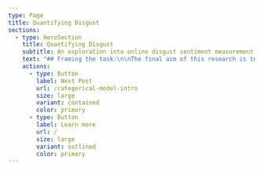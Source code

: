 ```yaml
---
type: Page
title: Quantifying Disgust
sections:
  - type: HeroSection
    title: Quantifying Disgust
    subtitle: An exploration into online disgust sentiment measurement
    text: "## Framing the task:\n\nThe final aim of this research is to develop a universally applicable disgust measurement tool to help predict conflict. With this in mind, it is prudent to begin the first project, an exploration into online disgust sentiment measurement, with a methodology designed independently of the language and culture in which the disgust narratives are propagated. This will minimise the labour required to tailor the tool to a specific ingroup later on. It will also reduce the possibility of cultural and perceptual biases- a highly relevant concern when studying both language and moral disgust towards outgroups.\_\n\n## Using nltk to quantify disgust narratives:\n\nUsing the Python program 'Natural Language Toolkit' (nltk), I plan to extract collocations- sequences of words which often collocate- from targeted datasets. Only bigrams (two collocating words) and trigrams (three collocating words) will be selected in order to reduce dimensionality.\_\n\n\\\\\n\nFor a full explanation of collocation extraction using nltk, see: <https://www.geeksforgeeks.org/collocation-language-modelling-with-nltk/>\n\n\\\\\n\nThese datasets will be comment sections on forums and news articles with topics specifically pertaining to immigration or migrant groups, selected such that commenters are representative of a given community, ethnic ingroup, or socioeconomic class. Five such comment sections will be selected per month. Selection bias will be accounted for by selecting the first five articles or forum posts which occur in the month.\_\n\nI will find which collocations are likely to be targeted specifically at immigrant groups by identifying those collocations which do not frequently occur in comparable datasets which are not related to immigration or migrant groups. This will be done using Term Frequency–Inverse Document Frequency (TF-IDF) analysis, and will enable me to pinpoint the 90th percentile of relevance to immigration by weighing those collocations which both popularly occur and only occur when the dataset concerns immigration and immigrant groups.\_\n\nAn overview of TF-IDF can be found here:\_\n\n<https://monkeylearn.com/blog/what-is-tf-idf/>\_\n\n\\\\\n\nFollowing this step, I will utilise a categorical model rooted in Jonathan Haidt’s Moral Foundations Theory to manually select which collocations in the 90th percentile of relevance to immigration are likely to be disgust driven, forming a 'disgust lexicon' of the online community.\_\n\nDisgust in each comment section or forum thread will be indicated by dividing the frequency of collocations in the disgust lexicon by the total word count of each comment section. The disgust lexicon and the indication of disgust in each comment section will subsequently be used to train and refine an LLM.\n\nIn the next post, I will propose the categorical model which will be used for manual collocation selection.\n\n"
    actions:
      - type: Button
        label: Next Post
        url: /categorical-model-intro
        size: large
        variant: contained
        color: primary
      - type: Button
        label: Learn more
        url: /
        size: large
        variant: outlined
        color: primary
---
```

